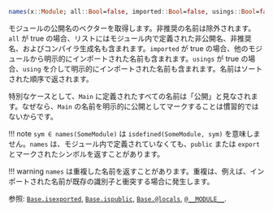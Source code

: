 ```julia
names(x::Module; all::Bool=false, imported::Bool=false, usings::Bool=false) -> Vector{Symbol}
```

モジュールの公開名のベクターを取得します。非推奨の名前は除外されます。`all` が true の場合、リストにはモジュール内で定義された非公開名、非推奨名、およびコンパイラ生成名も含まれます。`imported` が true の場合、他のモジュールから明示的にインポートされた名前も含まれます。`usings` が true の場合、`using` を介して明示的にインポートされた名前も含まれます。名前はソートされた順序で返されます。

特別なケースとして、`Main` に定義されたすべての名前は「公開」と見なされます。なぜなら、`Main` の名前を明示的に公開としてマークすることは慣習的ではないからです。

!!! note
    `sym ∈ names(SomeModule)` は `isdefined(SomeModule, sym)` を意味しません。`names` は、モジュール内で定義されていなくても、`public` または `export` とマークされたシンボルを返すことがあります。


!!! warning
    `names` は重複した名前を返すことがあります。重複は、例えば、インポートされた名前が既存の識別子と衝突する場合に発生します。


参照: [`Base.isexported`](@ref), [`Base.ispublic`](@ref), [`Base.@locals`](@ref), [`@__MODULE__`](@ref).
